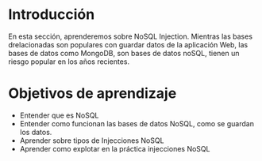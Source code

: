 # Introducción

En esta sección, aprenderemos sobre NoSQL Injection. Mientras las bases drelacionadas son populares con guardar datos de la aplicación Web, las bases de datos como MongoDB, son bases de datos noSQL, tienen un riesgo popular en los años recientes.

# Objetivos de aprendizaje

- Entender que es NoSQL
- Entender como funcionan las bases de datos NoSQL, como se guardan los datos.
- Aprender sobre tipos de Injecciones NoSQL
- Aprender como explotar en la práctica injecciones NoSQL

